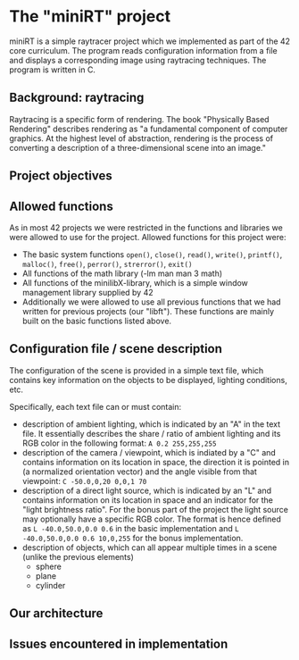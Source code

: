 # The "miniRT" project
miniRT is a simple raytracer project which we implemented as part of the 42 core curriculum. The program reads configuration information from a file and displays a corresponding image using raytracing techniques. The program is written in C.

## Background: raytracing
Raytracing is a specific form of rendering. The book "Physically Based Rendering" describes rendering as "a fundamental component of computer graphics. At the highest level of abstraction, rendering is the process of converting a description of a three-dimensional scene into an image."


## Project objectives

## Allowed functions
As in most 42 projects we were restricted in the functions and libraries we were allowed to use for the project. Allowed functions for this project were:

- The basic system functions `open()`, `close()`, `read()`, `write()`, `printf()`, `malloc()`, `free()`, `perror()`, `strerror()`, `exit()`
- All functions of the math library (-lm man man 3 math)
- All functions of the minilibX-library, which is a simple window management library supplied by 42
- Additionally we were allowed to use all previous functions that we had written for previous projects (our "libft"). These functions are mainly built on the basic functions listed above.

## Configuration file / scene description
The configuration of the scene is provided in a simple text file, which contains key information on the objects to be displayed, lighting conditions, etc.

Specifically, each text file can or must contain:
- description of ambient lighting, which is indicated by an "A" in the text file. It essentially describes the share / ratio of ambient lighting and its RGB color in the following format: `A 0.2 255,255,255`
- description of the camera / viewpoint, which is indiated by a "C" and contains information on its location in space, the direction it is pointed in (a normalized orientation vector) and the angle visible from that viewpoint: `C -50.0,0,20 0,0,1 70`
- description of a direct light source, which is indicated by an "L" and contains information on its location in space and an indicator for the "light brightness ratio". For the bonus part of the project the light source may optionally have a specific RGB color. The format is hence defined as `L -40.0,50.0,0.0 0.6` in the basic implementation and `L -40.0,50.0,0.0 0.6 10,0,255` for the bonus implementation.
- description of objects, which can all appear multiple times in a scene (unlike the previous elements)
	- sphere
	- plane
	- cylinder

## Our architecture

## Issues encountered in implementation
